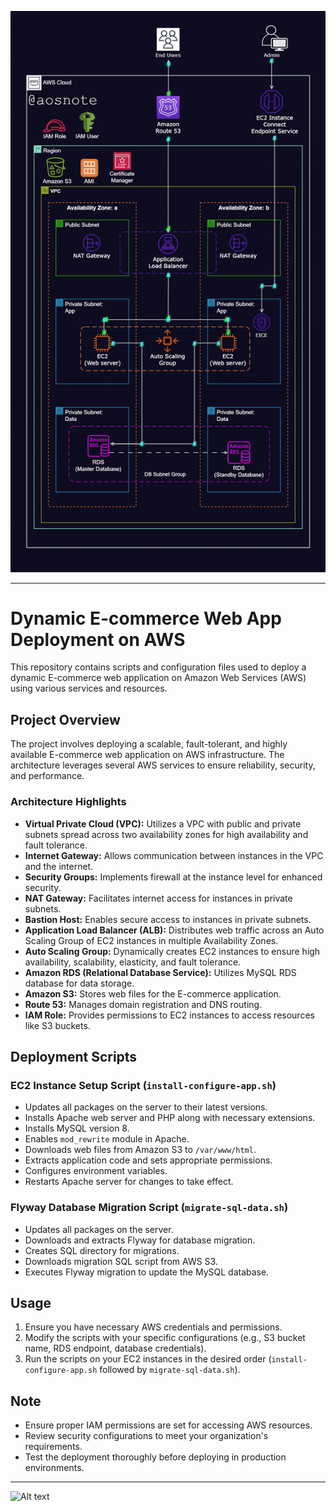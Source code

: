 ![Alt text](Dynamic-Web-Architecture.gif)

---

# Dynamic E-commerce Web App Deployment on AWS

This repository contains scripts and configuration files used to deploy a dynamic E-commerce web application on Amazon Web Services (AWS) using various services and resources.

## Project Overview

The project involves deploying a scalable, fault-tolerant, and highly available E-commerce web application on AWS infrastructure. The architecture leverages several AWS services to ensure reliability, security, and performance.

### Architecture Highlights

- **Virtual Private Cloud (VPC):** Utilizes a VPC with public and private subnets spread across two availability zones for high availability and fault tolerance.
- **Internet Gateway:** Allows communication between instances in the VPC and the internet.
- **Security Groups:** Implements firewall at the instance level for enhanced security.
- **NAT Gateway:** Facilitates internet access for instances in private subnets.
- **Bastion Host:** Enables secure access to instances in private subnets.
- **Application Load Balancer (ALB):** Distributes web traffic across an Auto Scaling Group of EC2 instances in multiple Availability Zones.
- **Auto Scaling Group:** Dynamically creates EC2 instances to ensure high availability, scalability, elasticity, and fault tolerance.
- **Amazon RDS (Relational Database Service):** Utilizes MySQL RDS database for data storage.
- **Amazon S3:** Stores web files for the E-commerce application.
- **Route 53:** Manages domain registration and DNS routing.
- **IAM Role:** Provides permissions to EC2 instances to access resources like S3 buckets.

## Deployment Scripts

### EC2 Instance Setup Script (`install-configure-app.sh`)

- Updates all packages on the server to their latest versions.
- Installs Apache web server and PHP along with necessary extensions.
- Installs MySQL version 8.
- Enables `mod_rewrite` module in Apache.
- Downloads web files from Amazon S3 to `/var/www/html`.
- Extracts application code and sets appropriate permissions.
- Configures environment variables.
- Restarts Apache server for changes to take effect.

### Flyway Database Migration Script (`migrate-sql-data.sh`)

- Updates all packages on the server.
- Downloads and extracts Flyway for database migration.
- Creates SQL directory for migrations.
- Downloads migration SQL script from AWS S3.
- Executes Flyway migration to update the MySQL database.

## Usage

1. Ensure you have necessary AWS credentials and permissions.
2. Modify the scripts with your specific configurations (e.g., S3 bucket name, RDS endpoint, database credentials).
3. Run the scripts on your EC2 instances in the desired order (`install-configure-app.sh` followed by `migrate-sql-data.sh`).

## Note

- Ensure proper IAM permissions are set for accessing AWS resources.
- Review security configurations to meet your organization's requirements.
- Test the deployment thoroughly before deploying in production environments.

---
![Alt text]("C:\Users\ogboo\OneDrive\Pictures\Screenshots\dynamic-web-screenshot.png")
